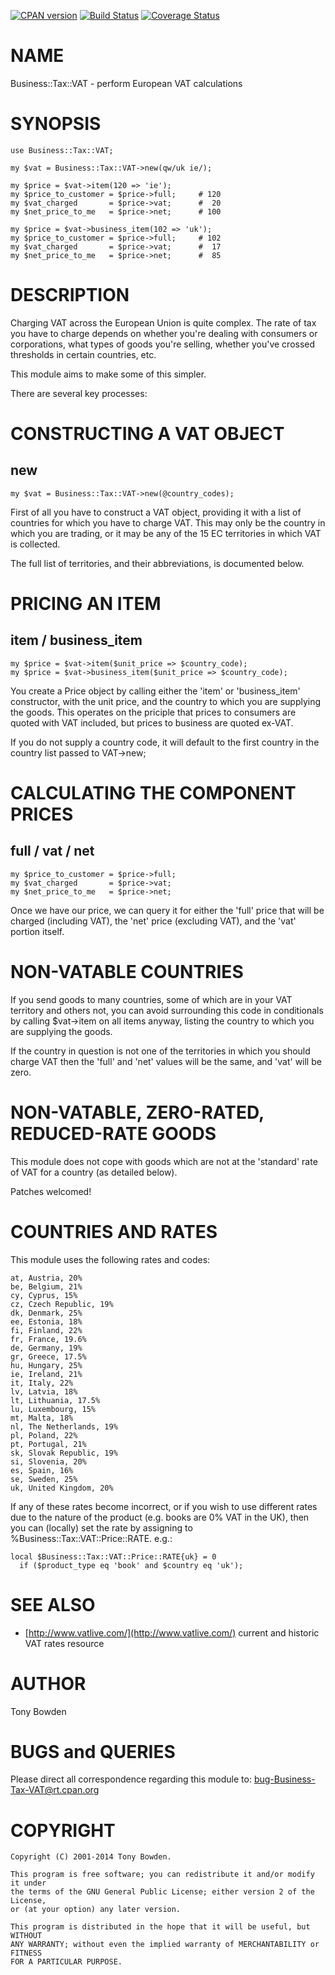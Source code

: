 [![CPAN version](https://badge.fury.io/pl/Business-Tax-VAT.svg)](http://badge.fury.io/pl/Business-Tax-VAT)
[![Build Status](https://travis-ci.org/jonasbn/Business-Tax-VAT.svg?branch=master)](https://travis-ci.org/jonasbn/Business-Tax-VAT)
[![Coverage Status](https://coveralls.io/repos/jonasbn/Business-Tax-VAT/badge.png)](https://coveralls.io/r/jonasbn/Business-Tax-VAT)

# NAME

Business::Tax::VAT - perform European VAT calculations

# SYNOPSIS

    use Business::Tax::VAT;

    my $vat = Business::Tax::VAT->new(qw/uk ie/);

    my $price = $vat->item(120 => 'ie');
    my $price_to_customer = $price->full;     # 120
    my $vat_charged       = $price->vat;      #  20
    my $net_price_to_me   = $price->net;      # 100

    my $price = $vat->business_item(102 => 'uk');
    my $price_to_customer = $price->full;     # 102
    my $vat_charged       = $price->vat;      #  17
    my $net_price_to_me   = $price->net;      #  85

# DESCRIPTION

Charging VAT across the European Union is quite complex. The rate of tax
you have to charge depends on whether you're dealing with consumers or
corporations, what types of goods you're selling, whether you've crossed
thresholds in certain countries, etc.

This module aims to make some of this simpler.

There are several key processes:

# CONSTRUCTING A VAT OBJECT

## new

    my $vat = Business::Tax::VAT->new(@country_codes);

First of all you have to construct a VAT object, providing it with
a list of countries for which you have to charge VAT. This may only
be the country in which you are trading, or it may be any of the
15 EC territories in which VAT is collected.

The full list of territories, and their abbreviations, is documented
below.

# PRICING AN ITEM

## item / business\_item

    my $price = $vat->item($unit_price => $country_code);
    my $price = $vat->business_item($unit_price => $country_code);

You create a Price object by calling either the 'item' or 'business\_item'
constructor, with the unit price, and the country to which you are
supplying the goods. This operates on the priciple that prices to
consumers are quoted with VAT included, but prices to business are
quoted ex-VAT.

If you do not supply a country code, it will default to the first country
in the country list passed to VAT->new;

# CALCULATING THE COMPONENT PRICES

## full / vat / net

    my $price_to_customer = $price->full;
    my $vat_charged       = $price->vat;
    my $net_price_to_me   = $price->net;

Once we have our price, we can query it for either the 'full' price
that will be charged (including VAT), the 'net' price (excluding VAT),
and the 'vat' portion itself.

# NON-VATABLE COUNTRIES

If you send goods to many countries, some of which are in your VAT
territory and others not, you can avoid surrounding this code in
conditionals by calling $vat->item on all items anyway, listing the
country to which you are supplying the goods.

If the country in question is not one of the territories in which you
should charge VAT then the 'full' and 'net' values will be the same,
and 'vat' will be zero.

# NON-VATABLE, ZERO-RATED, REDUCED-RATE GOODS

This module does not cope with goods which are not at the 'standard'
rate of VAT for a country (as detailed below).

Patches welcomed!

# COUNTRIES AND RATES

This module uses the following rates and codes:

    at, Austria, 20%
    be, Belgium, 21%
    cy, Cyprus, 15%
    cz, Czech Republic, 19%
    dk, Denmark, 25%
    ee, Estonia, 18%
    fi, Finland, 22%
    fr, France, 19.6%
    de, Germany, 19%
    gr, Greece, 17.5%
    hu, Hungary, 25%
    ie, Ireland, 21%
    it, Italy, 22%
    lv, Latvia, 18%
    lt, Lithuania, 17.5%
    lu, Luxembourg, 15%
    mt, Malta, 18%
    nl, The Netherlands, 19%
    pl, Poland, 22%
    pt, Portugal, 21%
    sk, Slovak Republic, 19%
    si, Slovenia, 20%
    es, Spain, 16%
    se, Sweden, 25%
    uk, United Kingdom, 20%

If any of these rates become incorrect, or if you wish to use
different rates due to the nature of the product (e.g. books are 0%
VAT in the UK), then you can (locally) set the rate by assigning to
%Business::Tax::VAT::Price::RATE.  e.g.:

    local $Business::Tax::VAT::Price::RATE{uk} = 0 
      if ($product_type eq 'book' and $country eq 'uk');

# SEE ALSO

- [http://www.vatlive.com/](http://www.vatlive.com/) current and historic VAT rates resource

# AUTHOR

Tony Bowden

# BUGS and QUERIES

Please direct all correspondence regarding this module to:
  bug-Business-Tax-VAT@rt.cpan.org

# COPYRIGHT

    Copyright (C) 2001-2014 Tony Bowden.

    This program is free software; you can redistribute it and/or modify it under
    the terms of the GNU General Public License; either version 2 of the License,
    or (at your option) any later version.

    This program is distributed in the hope that it will be useful, but WITHOUT
    ANY WARRANTY; without even the implied warranty of MERCHANTABILITY or FITNESS
    FOR A PARTICULAR PURPOSE.
